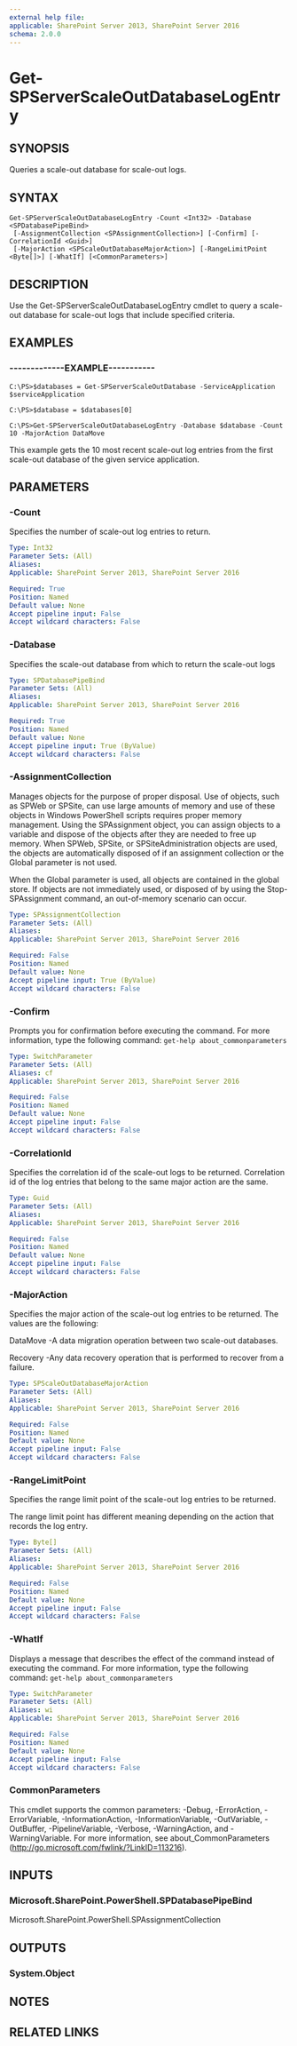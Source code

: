 ```yaml
---
external help file: 
applicable: SharePoint Server 2013, SharePoint Server 2016
schema: 2.0.0
---
```


# Get-SPServerScaleOutDatabaseLogEntry

## SYNOPSIS

Queries a scale-out database for scale-out logs.



## SYNTAX

```
Get-SPServerScaleOutDatabaseLogEntry -Count <Int32> -Database <SPDatabasePipeBind>
 [-AssignmentCollection <SPAssignmentCollection>] [-Confirm] [-CorrelationId <Guid>]
 [-MajorAction <SPScaleOutDatabaseMajorAction>] [-RangeLimitPoint <Byte[]>] [-WhatIf] [<CommonParameters>]
```

## DESCRIPTION

Use the Get-SPServerScaleOutDatabaseLogEntry cmdlet to query a scale-out database for scale-out logs that include specified criteria.



## EXAMPLES

### -------------EXAMPLE----------- 
```
C:\PS>$databases = Get-SPServerScaleOutDatabase -ServiceApplication $serviceApplication

C:\PS>$database = $databases[0]

C:\PS>Get-SPServerScaleOutDatabaseLogEntry -Database $database -Count 10 -MajorAction DataMove
```

This example gets the 10 most recent scale-out log entries from the first scale-out database of the given service application.


## PARAMETERS

### -Count

Specifies the number of scale-out log entries to return.





```yaml
Type: Int32
Parameter Sets: (All)
Aliases: 
Applicable: SharePoint Server 2013, SharePoint Server 2016

Required: True
Position: Named
Default value: None
Accept pipeline input: False
Accept wildcard characters: False
```

### -Database

Specifies the scale-out database from which to return the scale-out logs



```yaml
Type: SPDatabasePipeBind
Parameter Sets: (All)
Aliases: 
Applicable: SharePoint Server 2013, SharePoint Server 2016

Required: True
Position: Named
Default value: None
Accept pipeline input: True (ByValue)
Accept wildcard characters: False
```

### -AssignmentCollection

Manages objects for the purpose of proper disposal.
Use of objects, such as SPWeb or SPSite, can use large amounts of memory and use of these objects in Windows PowerShell scripts requires proper memory management.
Using the SPAssignment object, you can assign objects to a variable and dispose of the objects after they are needed to free up memory.
When SPWeb, SPSite, or SPSiteAdministration objects are used, the objects are automatically disposed of if an assignment collection or the Global parameter is not used.

When the Global parameter is used, all objects are contained in the global store.
If objects are not immediately used, or disposed of by using the Stop-SPAssignment command, an out-of-memory scenario can occur.




```yaml
Type: SPAssignmentCollection
Parameter Sets: (All)
Aliases: 
Applicable: SharePoint Server 2013, SharePoint Server 2016

Required: False
Position: Named
Default value: None
Accept pipeline input: True (ByValue)
Accept wildcard characters: False
```

### -Confirm

Prompts you for confirmation before executing the command.
For more information, type the following command: `get-help about_commonparameters`





```yaml
Type: SwitchParameter
Parameter Sets: (All)
Aliases: cf
Applicable: SharePoint Server 2013, SharePoint Server 2016

Required: False
Position: Named
Default value: None
Accept pipeline input: False
Accept wildcard characters: False
```

### -CorrelationId

Specifies the correlation id of the scale-out logs to be returned.
Correlation id of the log entries that belong to the same major action are the same.



```yaml
Type: Guid
Parameter Sets: (All)
Aliases: 
Applicable: SharePoint Server 2013, SharePoint Server 2016

Required: False
Position: Named
Default value: None
Accept pipeline input: False
Accept wildcard characters: False
```

### -MajorAction

Specifies the major action of the scale-out log entries to be returned.
The values are the following:

DataMove -A data migration operation between two scale-out databases.

Recovery -Any data recovery operation that is performed to recover from a failure.




```yaml
Type: SPScaleOutDatabaseMajorAction
Parameter Sets: (All)
Aliases: 
Applicable: SharePoint Server 2013, SharePoint Server 2016

Required: False
Position: Named
Default value: None
Accept pipeline input: False
Accept wildcard characters: False
```

### -RangeLimitPoint

Specifies the range limit point of the scale-out log entries to be returned.

The range limit point has different meaning depending on the action that records the log entry.




```yaml
Type: Byte[]
Parameter Sets: (All)
Aliases: 
Applicable: SharePoint Server 2013, SharePoint Server 2016

Required: False
Position: Named
Default value: None
Accept pipeline input: False
Accept wildcard characters: False
```

### -WhatIf

Displays a message that describes the effect of the command instead of executing the command.
For more information, type the following command: `get-help about_commonparameters`




```yaml
Type: SwitchParameter
Parameter Sets: (All)
Aliases: wi
Applicable: SharePoint Server 2013, SharePoint Server 2016

Required: False
Position: Named
Default value: None
Accept pipeline input: False
Accept wildcard characters: False
```

### CommonParameters
This cmdlet supports the common parameters: -Debug, -ErrorAction, -ErrorVariable, -InformationAction, -InformationVariable, -OutVariable, -OutBuffer, -PipelineVariable, -Verbose, -WarningAction, and -WarningVariable. For more information, see about_CommonParameters (http://go.microsoft.com/fwlink/?LinkID=113216).

## INPUTS

### Microsoft.SharePoint.PowerShell.SPDatabasePipeBind
Microsoft.SharePoint.PowerShell.SPAssignmentCollection

## OUTPUTS

### System.Object

## NOTES

## RELATED LINKS

